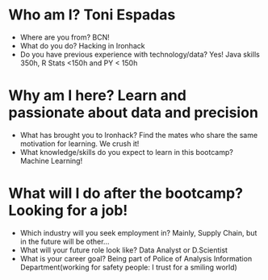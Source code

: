 # Who am I? Toni Espadas

* Where are you from? BCN!
* What do you do? Hacking in Ironhack
* Do you have previous experience with technology/data? Yes! Java skills 350h, R Stats <150h and PY < 150h

# Why am I here? Learn and passionate about data and precision

* What has brought you to Ironhack? Find the mates who share the same motivation for learning. We crush it!
* What knowledge/skills do you expect to learn in this bootcamp? Machine Learning!

# What will I do after the bootcamp? Looking for a job!

* Which industry will you seek employment in? Mainly, Supply Chain, but in the future will be other...
* What will your future role look like? Data Analyst or D.Scientist
* What is your career goal? Being part of Police of Analysis Information Department(working for safety people: I trust for a smiling world)
